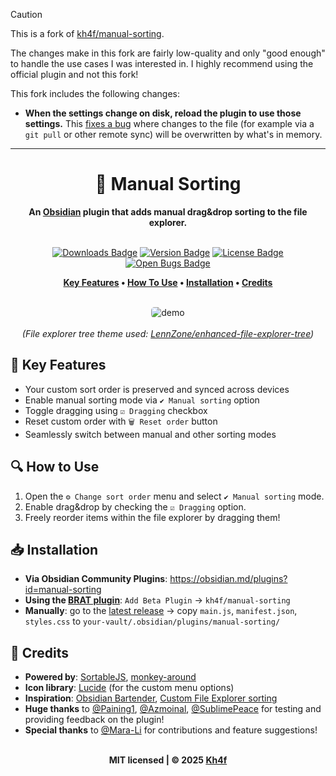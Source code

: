 > [!CAUTION]
> This is a fork of [kh4f/manual-sorting](https://github.com/kh4f/manual-sorting).
>
> The changes make in this fork are fairly low-quality and only "good enough" to
> handle the use cases I was interested in. I highly recommend using the official
> plugin and not this fork!

This fork includes the following changes:

-   **When the settings change on disk, reload the plugin to use those settings.** This [fixes a bug](https://github.com/kh4f/manual-sorting/issues/52) where changes to the file (for example via a `git pull` or other remote sync) will be overwritten by what's in memory.

---

<div align="center">
	<h1>📌 Manual Sorting</h1>
	<b>An <a href="https://obsidian.md/" target="_blank">Obsidian</a> plugin that adds manual drag&drop sorting to the file explorer.</b>
	<br><br>
	<p>
		<a href='https://github.com/obsidianmd/obsidian-releases/blob/master/community-plugin-stats.json#:~:text="manual%2Dsorting"' target="_blank"><img src="https://img.shields.io/badge/dynamic/json?logo=obsidian&color=363636&labelColor=be2a3c&label=Downloads&query=%24%5B%22manual-sorting%22%5D.downloads&url=https%3A%2F%2Fraw.githubusercontent.com%2Fobsidianmd%2Fobsidian-releases%2Fmaster%2Fcommunity-plugin-stats.json&style=flat" alt="Downloads Badge"></a>
		<a href="https://github.com/Kh4f/manual-sorting/releases"><img src="https://img.shields.io/github/v/tag/Kh4f/manual-sorting?color=373737&labelColor=9c2437&label=%F0%9F%93%A6%20Release&style=flat" alt="Version Badge"></a>
		<a href="https://github.com/Kh4f/manual-sorting/blob/master/LICENSE"><img src="https://img.shields.io/github/license/Kh4f/manual-sorting?color=373737&labelColor=88304e&label=%F0%9F%9B%A1%EF%B8%8F%20Licence&style=flat" alt="License Badge"></a>
		<a href="https://github.com/Kh4f/manual-sorting/issues?q=is%3Aissue+is%3Aopen+label%3Abug"><img src="https://img.shields.io/github/issues/Kh4f/manual-sorting/bug?color=373737&labelColor=522546&label=%F0%9F%90%9B%20Bugs&style=flat" alt="Open Bugs Badge"></a>
	</p>
	<p>
		<b>
			<a href="#-key-features">Key Features</a> •
			<a href="#-how-to-use">How To Use</a> •
			<a href="#-installation">Installation</a> •
			<a href="#-credits">Credits</a>
		</b>
	</p>
	<br>
	<img align="center" max-width="800" style="border-radius: 5px;" src="https://github.com/user-attachments/assets/c3996f68-aa16-40ed-aea4-eb5a6dce6c74" alt="demo">
	<br><br>
	<i align="right">(File explorer tree theme used: <a href="https://github.com/LennZone/enhanced-file-explorer-tree" target="_blank">LennZone/enhanced-file-explorer-tree</a>)</i>
</div>

## 🎯 Key Features

-   Your custom sort order is preserved and synced across devices
-   Enable manual sorting mode via `✔️ Manual sorting` option
-   Toggle dragging using `☑️ Dragging` checkbox
-   Reset custom order with `🗑️ Reset order` button
-   Seamlessly switch between manual and other sorting modes

## 🔍 How to Use

1. Open the `⚙️ Change sort order` menu and select `✔️ Manual sorting` mode.
2. Enable drag&drop by checking the `☑️ Dragging` option.
3. Freely reorder items within the file explorer by dragging them!

## 📥 Installation

-   **Via Obsidian Community Plugins**: https://obsidian.md/plugins?id=manual-sorting
-   **Using the [BRAT plugin](https://github.com/TfTHacker/obsidian42-brat)**: `Add Beta Plugin` → `kh4f/manual-sorting`
-   **Manually**: go to the [latest release](https://github.com/Kh4f/manual-sorting/releases/latest) → copy `main.js`, `manifest.json`, `styles.css` to `your-vault/.obsidian/plugins/manual-sorting/`

## 💖 Credits

-   **Powered by**: [SortableJS](https://github.com/SortableJS/Sortable), [monkey-around](https://github.com/pjeby/monkey-around)
-   **Icon library**: [Lucide](https://lucide.dev/) (for the custom menu options)
-   **Inspiration**: [Obsidian Bartender](https://github.com/nothingislost/obsidian-bartender), [Custom File Explorer sorting](https://github.com/SebastianMC/obsidian-custom-sort)
-   **Huge thanks** to [@Paining1](https://github.com/Paining1), [@Azmoinal](https://github.com/Azmoinal), [@SublimePeace](https://github.com/SublimePeace) for testing and providing feedback on the plugin!
-   **Special thanks** to [@Mara-Li](https://github.com/Mara-Li) for contributions and feature suggestions!

</br>

<div align="center">
  <b>MIT licensed | © 2025 <a href="https://github.com/Kh4f">Kh4f</a></b>
</div>
